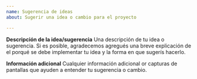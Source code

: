 ```yaml
---
name: Sugerencia de ideas
about: Sugerir una idea o cambio para el proyecto

---
```


**Descripción de la idea/sugerencia**
Una descripción de tu idea o sugerencia. Si es posible, agradecemos agregués una breve explicación de el porqué se debe implementar tu idea y la forma en que sugerís hacerlo.

**Información adicional**
Cualquier información adicional or capturas de pantallas que ayuden a entender tu sugerencia o cambio.
